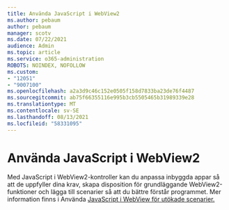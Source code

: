 ```yaml
---
title: Använda JavaScript i WebView2
ms.author: pebaum
author: pebaum
manager: scotv
ms.date: 07/22/2021
audience: Admin
ms.topic: article
ms.service: o365-administration
ROBOTS: NOINDEX, NOFOLLOW
ms.custom:
- "12051"
- "9007100"
ms.openlocfilehash: a2a3d9c46c152e0505f158d7833ba23de76f4487
ms.sourcegitcommit: ab75f66355116e995b3cb5505465b31989339e28
ms.translationtype: MT
ms.contentlocale: sv-SE
ms.lasthandoff: 08/13/2021
ms.locfileid: "58331095"
---
```

# <a name="use-javascript-in-webview2"></a>Använda JavaScript i WebView2

Med JavaScript i WebView2-kontroller kan du anpassa inbyggda appar så att de uppfyller dina krav, skapa disposition för grundläggande WebView2-funktioner och lägga till scenarier så att du bättre förstår programmet. Mer information finns i Använda [JavaScript i WebView för utökade scenarier.](https://docs.microsoft.com/microsoft-edge/webview2/how-to/javascript)
